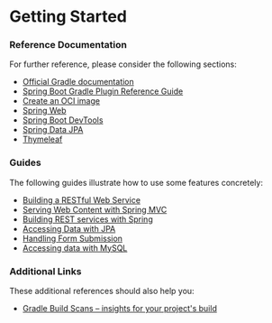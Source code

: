 # Getting Started

### Reference Documentation
For further reference, please consider the following sections:

* [Official Gradle documentation](https://docs.gradle.org)
* [Spring Boot Gradle Plugin Reference Guide](https://docs.spring.io/spring-boot/docs/3.2.5/gradle-plugin/reference/html/)
* [Create an OCI image](https://docs.spring.io/spring-boot/docs/3.2.5/gradle-plugin/reference/html/#build-image)
* [Spring Web](https://docs.spring.io/spring-boot/docs/3.2.5/reference/htmlsingle/index.html#web)
* [Spring Boot DevTools](https://docs.spring.io/spring-boot/docs/3.2.5/reference/htmlsingle/index.html#using.devtools)
* [Spring Data JPA](https://docs.spring.io/spring-boot/docs/3.2.5/reference/htmlsingle/index.html#data.sql.jpa-and-spring-data)
* [Thymeleaf](https://docs.spring.io/spring-boot/docs/3.2.5/reference/htmlsingle/index.html#web.servlet.spring-mvc.template-engines)

### Guides
The following guides illustrate how to use some features concretely:

* [Building a RESTful Web Service](https://spring.io/guides/gs/rest-service/)
* [Serving Web Content with Spring MVC](https://spring.io/guides/gs/serving-web-content/)
* [Building REST services with Spring](https://spring.io/guides/tutorials/rest/)
* [Accessing Data with JPA](https://spring.io/guides/gs/accessing-data-jpa/)
* [Handling Form Submission](https://spring.io/guides/gs/handling-form-submission/)
* [Accessing data with MySQL](https://spring.io/guides/gs/accessing-data-mysql/)

### Additional Links
These additional references should also help you:

* [Gradle Build Scans – insights for your project's build](https://scans.gradle.com#gradle)

